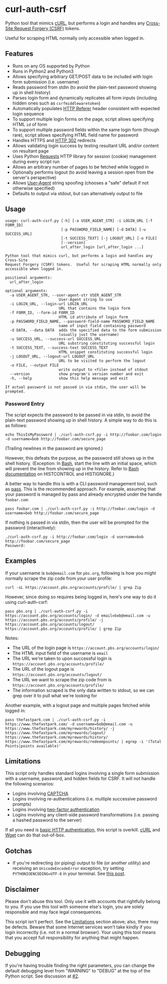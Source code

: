 # curl-auth-csrf
Python tool that mimics [cURL](http://curl.haxx.se/), but performs a login and handles any [Cross-Site Request Forgery (CSRF)](https://en.wikipedia.org/wiki/Cross-site_request_forgery) tokens.

Useful for scraping HTML normally only accessible when logged in.

## Features

* Runs on any OS supported by Python
* Runs in Python2 and Python3
* Allows specifying arbitrary GET/POST data to be included with login form submission (i.e. username)
* Reads password from stdin (to avoid the plain-text password showing up in shell history)
* Parses login form and dynamically replicates all form inputs (including hidden ones such as `csrfmiddlewaretoken`)
* Automatically populates [HTTP Referer](https://en.wikipedia.org/wiki/HTTP_referer) header consistent with expected login sequence
* To support multiple login forms on the page, script allows specifying HTML `id` of form
* To support multiple password fields within the same login form (though rare), script allows specifying HTML field name for password
* Handles HTTPS and [HTTP 302](https://en.wikipedia.org/wiki/HTTP_302) redirects
* Allows validating login success by testing resultant URL and/or content on resultant page
* Uses Python [Requests](http://docs.python-requests.org/en/latest/) HTTP library for session (cookie) management during every script run
* Allows an arbitrary number of pages to be fetched while logged in
* Optionally performs logout (to avoid leaving a session open from the server's perspective)
* Allows [User-Agent](https://en.wikipedia.org/wiki/User_agent) string spoofing (chooses a "safe" default if not otherwise specified)
* Defaults to output via stdout, but can alternatively output to file

## Usage

```
usage: curl-auth-csrf.py [-h] [-a USER_AGENT_STR] -i LOGIN_URL [-f FORM_ID]
                         [-p PASSWORD_FIELD_NAME] [-d DATA] [-u SUCCESS_URL]
                         [-t SUCCESS_TEXT] [-j LOGOUT_URL] [-o FILE]
                         [--version]
                         url_after_login [url_after_login ...]

Python tool that mimics curl, but performs a login and handles any Cross-Site
Request Forgery (CSRF) tokens.  Useful for scraping HTML normally only
accessible when logged in.

positional arguments:
  url_after_login

optional arguments:
  -a USER_AGENT_STR, --user-agent-str USER_AGENT_STR
                        User-Agent string to use
  -i LOGIN_URL, --login-url LOGIN_URL
                        URL that contains the login form
  -f FORM_ID, --form-id FORM_ID
                        HTML id attribute of login form
  -p PASSWORD_FIELD_NAME, --password-field-name PASSWORD_FIELD_NAME
                        name of input field containing password
  -d DATA, --data DATA  adds the specified data to the form submission
                        (usually just the username)
  -u SUCCESS_URL, --success-url SUCCESS_URL
                        URL substring constituting successful login
  -t SUCCESS_TEXT, --success-text SUCCESS_TEXT
                        HTML snippet constituting successful login
  -j LOGOUT_URL, --logout-url LOGOUT_URL
                        URL to be visited to perform the logout
  -o FILE, --output FILE
                        write output to <file> instead of stdout
  --version             show program's version number and exit
  -h, --help            show this help message and exit

If actual password is not passed in via stdin, the user will be prompted.
```

### Password Entry

The script expects the password to be passed in via stdin, to avoid the plain-text password showing up in shell history.  A simple way to do this is as follows:

```
echo ThisIsMyPassword | ./curl-auth-csrf.py -i http://foobar.com/login -d username=bob http://foobar.com/secure_page
```

(Trailing newlines in the password are ignored.)

However, this defeats the purpose, as the password still shows up in the shell history.  (Exception: In [Bash](https://www.gnu.org/software/bash/), start the line with an initial space, which will prevent the line from showing up in the history.  Refer to [Bash documentation](https://www.gnu.org/software/bash/manual/html_node/Bash-Variables.html) on HISTCONTROL and HISTIGNORE.)

A better way to handle this is with a CLI password management tool, such as [pass](http://www.passwordstore.org/).  This is the recommended approach.  For example, assuming that your password is managed by pass and already encrypted under the handle `foobar.com`:

```
pass foobar.com | ./curl-auth-csrf.py -i http://foobar.com/login -d username=bob http://foobar.com/secure_page
```

If nothing is passed in via stdin, then the user will be prompted for the password (interactively):

```
./curl-auth-csrf.py -i http://foobar.com/login -d username=bob http://foobar.com/secure_page
Password: 
```

## Examples

If your username is `bob@email.com` for `pbs.org`, following is how you might normally scrape the zip code from your user profile:

```
curl -sL https://account.pbs.org/accounts/profile/ | grep Zip
```

However, since doing so requires being logged in, here's one way to do it using curl-auth-csrf:

```
pass pbs.org | ./curl-auth-csrf.py -i https://account.pbs.org/accounts/login/ -d email=bob@email.com -u https://account.pbs.org/accounts/profile/ -j https://account.pbs.org/accounts/logout/ https://account.pbs.org/accounts/profile/ | grep Zip
```

Notes:

* The URL of the login page is `https://account.pbs.org/accounts/login/`
* The HTML input field of the username is `email`
* The URL we're taken to upon successful login is `https://account.pbs.org/accounts/profile/`
* The URL of the logout page is `https://account.pbs.org/accounts/logout/`
* The URL we want to scrape the zip code from is `https://account.pbs.org/accounts/profile/`
* The information scraped is the only data written to stdout, so we can grep over it to pull what we're looking for

Another example, with a logout page and multiple pages fetched while logged in:

```
pass thefastpark.com | ./curl-auth-csrf.py -i https://www.thefastpark.com/ -d username=bob@email.com -u https://www.thefastpark.com/myrewards/history/ -j https://www.thefastpark.com/myrewards/logout/ https://www.thefastpark.com/myrewards/history/ https://www.thefastpark.com/myrewards/redeempoints/ | egrep -i '(Total Points|points available)'
```

## Limitations

This script only handles standard logins involving a single form submission with a username, password, and hidden fields for CSRF.  It will not handle the following scenarios:

* Logins involving [CAPTCHA](https://en.wikipedia.org/wiki/CAPTCHA)
* Logins involving re-authentications (i.e. multiple successive password prompts)
* Logins involving [two-factor authentication](https://en.wikipedia.org/wiki/Two-factor_authentication)
* Logins involving any client-side password transformations (i.e. passing a hashed password to the server)

If all you need is [basic HTTP authentication](https://en.wikipedia.org/wiki/Basic_access_authentication), this script is overkill.  [cURL](http://curl.haxx.se/) and [Wget](https://www.gnu.org/software/wget/) can do that out-of-box.

## Gotchas

* If you're redirecting (or piping) output to file (or another utility) and receiving an `UnicodeEncodeError` exception, try setting `PYTHONIOENCODING=UTF-8` in your terminal.  See [this post](https://stackoverflow.com/questions/4545661/unicodedecodeerror-when-redirecting-to-file).

## Disclaimer

Please don't abuse this tool.  Only use it with accounts that rightfully belong to you.  If you use this tool with someone else's login, you are solely responsible and may face legal consequences.

This script isn't perfect.  See the [Limitations](#limitations) section above; also, there may be defects.  Beware that some Internet services won't take kindly if you login incorrectly (i.e. not in a normal browser).  Your using this tool means that you accept full responsibility for anything that might happen.

## Debugging

If you're having trouble finding the right parameters, you can change the default debugging level from "WARNING" to "DEBUG" at the top of the Python script.  See discussion at [#2](https://github.com/JElchison/curl-auth-csrf/issues/2).
